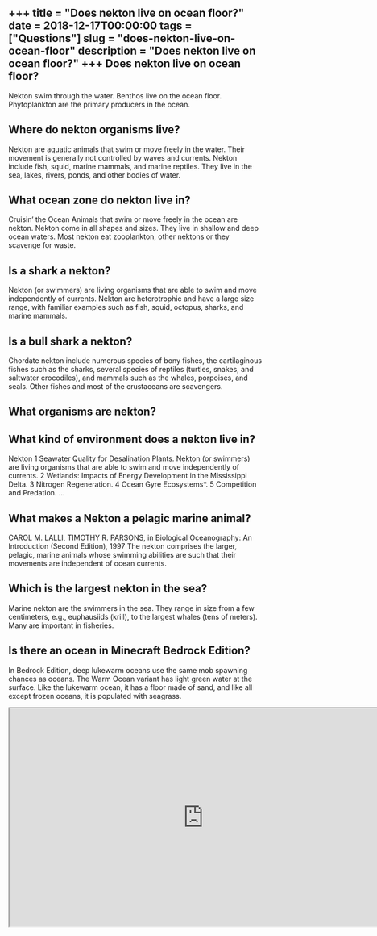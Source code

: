 +++
title = "Does nekton live on ocean floor?"
date = 2018-12-17T00:00:00
tags = ["Questions"]
slug = "does-nekton-live-on-ocean-floor"
description = "Does nekton live on ocean floor?"
+++
Does nekton live on ocean floor?
--------------------------------

Nekton swim through the water. Benthos live on the ocean floor. Phytoplankton are the primary producers in the ocean.

Where do nekton organisms live?
-------------------------------

Nekton are aquatic animals that swim or move freely in the water. Their movement is generally not controlled by waves and currents. Nekton include fish, squid, marine mammals, and marine reptiles. They live in the sea, lakes, rivers, ponds, and other bodies of water.

What ocean zone do nekton live in?
----------------------------------

Cruisin’ the Ocean Animals that swim or move freely in the ocean are nekton. Nekton come in all shapes and sizes. They live in shallow and deep ocean waters. Most nekton eat zooplankton, other nektons or they scavenge for waste.

Is a shark a nekton?
--------------------

Nekton (or swimmers) are living organisms that are able to swim and move independently of currents. Nekton are heterotrophic and have a large size range, with familiar examples such as fish, squid, octopus, sharks, and marine mammals.

Is a bull shark a nekton?
-------------------------

Chordate nekton include numerous species of bony fishes, the cartilaginous fishes such as the sharks, several species of reptiles (turtles, snakes, and saltwater crocodiles), and mammals such as the whales, porpoises, and seals. Other fishes and most of the crustaceans are scavengers.

What organisms are nekton?
--------------------------

What kind of environment does a nekton live in?
-----------------------------------------------

Nekton 1 Seawater Quality for Desalination Plants. Nekton (or swimmers) are living organisms that are able to swim and move independently of currents. 2 Wetlands: Impacts of Energy Development in the Mississippi Delta. 3 Nitrogen Regeneration. 4 Ocean Gyre Ecosystems\*. 5 Competition and Predation. …

What makes a Nekton a pelagic marine animal?
--------------------------------------------

CAROL M. LALLI, TIMOTHY R. PARSONS, in Biological Oceanography: An Introduction (Second Edition), 1997 The nekton comprises the larger, pelagic, marine animals whose swimming abilities are such that their movements are independent of ocean currents.

Which is the largest nekton in the sea?
---------------------------------------

Marine nekton are the swimmers in the sea. They range in size from a few centimeters, e.g., euphausiids (krill), to the largest whales (tens of meters). Many are important in fisheries.

Is there an ocean in Minecraft Bedrock Edition?
-----------------------------------------------

In Bedrock Edition, deep lukewarm oceans use the same mob spawning chances as oceans. The Warm Ocean variant has light green water at the surface. Like the lukewarm ocean, it has a floor made of sand, and like all except frozen oceans, it is populated with seagrass.

<iframe allow="accelerometer; autoplay; clipboard-write; encrypted-media; gyroscope; picture-in-picture" allowfullscreen="" class="__youtube_prefs__  epyt-is-override  no-lazyload" data-no-lazy="1" data-origheight="433" data-origwidth="770" data-skipgform_ajax_framebjll="" height="433" id="_ytid_43119" loading="lazy" src="https://www.youtube.com/embed/x2X6H1llkb0?enablejsapi=1&autoplay=0&cc_load_policy=0&cc_lang_pref=&iv_load_policy=1&loop=0&modestbranding=0&rel=1&fs=1&playsinline=0&autohide=2&theme=dark&color=red&controls=1&" title="YouTube player" width="770"></iframe>
